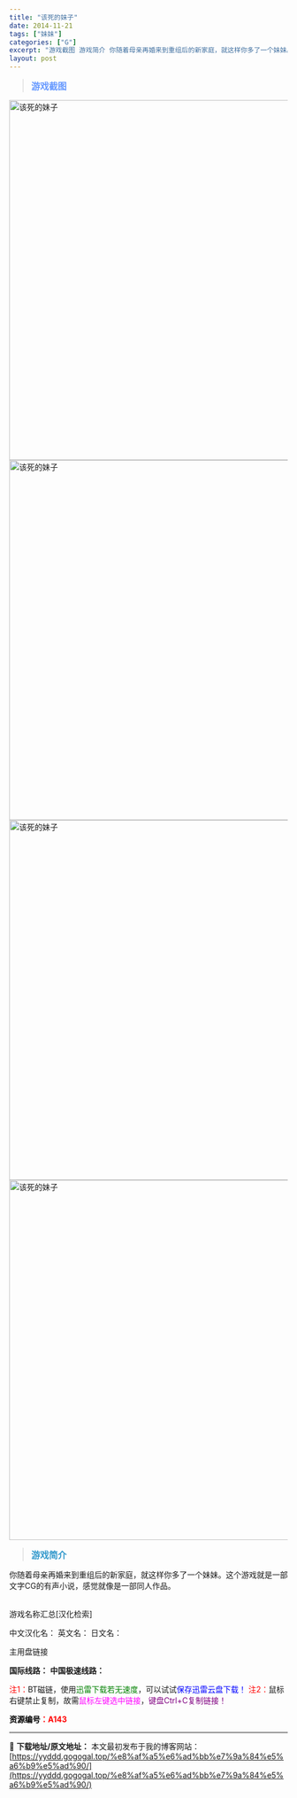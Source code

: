 ```yaml
---
title: "该死的妹子"
date: 2014-11-21
tags: ["妹妹"]
categories: ["G"]
excerpt: "游戏截图 游戏简介 你随着母亲再婚来到重组后的新家庭，就这样你多了一个妹妹。这个游戏就是一部文字CG的有声小说，感觉就像是一部同人作品。 &nbsp; 游戏名称汇总[汉化检索] 中文汉化名： 英文名： 日文名： 主用盘链接 国际线路： 中国极速线路： 注1：BT磁链，使用迅雷下载若无速度，可以试试保&hellip;"
layout: post
---
```


<div>
<blockquote><b><span style="font-size: 12pt; color: #6699ff;">游戏截图</span></b></blockquote>
<div><img title="点击放大" src="https://yyddd.gogogal.top/wp-content/uploads/2025/04/20250429_6810fe2f9dd6e.webp" alt="该死的妹子" width="650" /></div>
<div><img title="点击放大" src="https://yyddd.gogogal.top/wp-content/uploads/2025/04/20250429_6810fe320c54e.webp" alt="该死的妹子" width="650" /></div>
<div><img title="点击放大" src="https://yyddd.gogogal.top/wp-content/uploads/2025/04/20250429_6810fe342c18d.webp" alt="该死的妹子" width="650" /></div>
<div><img title="点击放大" src="https://yyddd.gogogal.top/wp-content/uploads/2025/04/20250429_6810fe35ee477.webp" alt="该死的妹子" width="650" /></div>
<blockquote><b><span style="font-size: 12pt; color: #3399cc;">游戏简介</span></b></blockquote>
<div>你随着母亲再婚来到重组后的新家庭，就这样你多了一个妹妹。这个游戏就是一部文字CG的有声小说，感觉就像是一部同人作品。</div>
&nbsp;

游戏名称汇总[汉化检索]

中文汉化名：
英文名：
日文名：
</div>
<div class="panel panel-primary">
<div class="panel-heading">主用盘链接</div>
<div class="panel-body">

<b>国际线路：</b>
<b>中国极速线路：</b>


<span style="color: #ff0000;">注1：</span>BT磁链，使用<span style="color: #008000;">迅雷下载若无速度</span>，可以试试<span style="color: #0000ff;">保存迅雷云盘下载！</span>
<span style="color: #ff0000;">注2：</span>鼠标右键禁止复制，故需<span style="color: #ff00ff;">鼠标左键选中链接</span>，<span style="color: #800080;">键盘Ctrl+C复制链接！</span>

</div>
<div class="panel-footer"><span style="color: #ff0000;"><b><span style="color: #000000;">资源编号</span>：A143</b></span></div>
</div>

---
📖 **下载地址/原文地址：** 本文最初发布于我的博客网站：[https://yyddd.gogogal.top/%e8%af%a5%e6%ad%bb%e7%9a%84%e5%a6%b9%e5%ad%90/](https://yyddd.gogogal.top/%e8%af%a5%e6%ad%bb%e7%9a%84%e5%a6%b9%e5%ad%90/)
